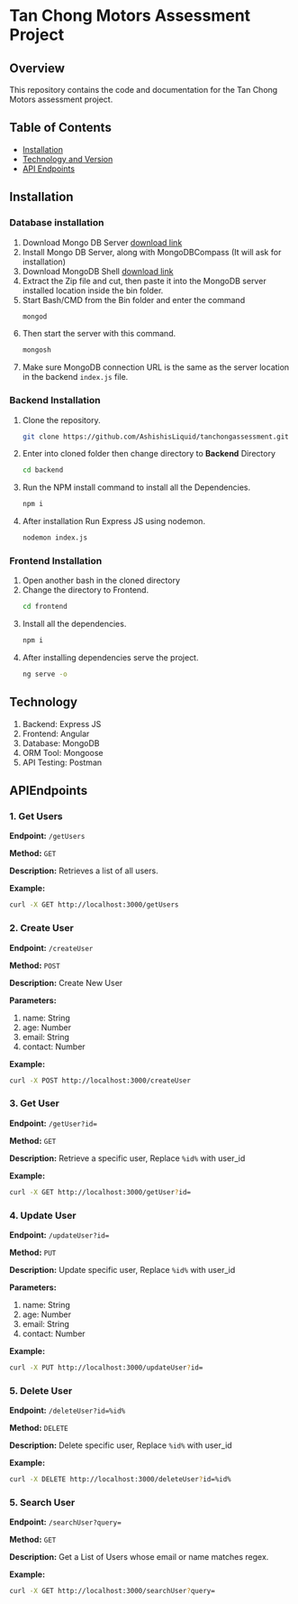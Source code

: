 # Tan Chong Motors Assessment Project

## Overview

This repository contains the code and documentation for the Tan Chong Motors assessment project. 

## Table of Contents
- [Installation](#installation)
- [Technology and Version](#technology)
- [API Endpoints](#apiendpoints)

## Installation

### Database installation
1. Download Mongo DB Server [download link](https://fastdl.mongodb.org/windows/mongodb-windows-x86_64-7.0.3-signed.msi)
2. Install Mongo DB Server, along with MongoDBCompass (It will ask for installation)
3. Download MongoDB Shell [download link](https://downloads.mongodb.com/compass/mongosh-2.1.0-win32-x64.zip)
4. Extract the Zip file and cut, then paste it into the MongoDB server installed location inside the bin folder.
5. Start Bash/CMD from the Bin folder and enter the command
   ```bash
   mongod
6. Then start the server with this command.
   ```bash
   mongosh
7. Make sure MongoDB connection URL is the same as the server location in the backend `index.js` file.

### Backend Installation
1. Clone the repository.
   ```bash
   git clone https://github.com/AshishisLiquid/tanchongassessment.git
2. Enter into cloned folder then change directory to **Backend** Directory
   ```bash
   cd backend
3. Run the NPM install command to install all the Dependencies.
   ```bash
   npm i
4. After installation Run Express JS using nodemon.
   ```bash
   nodemon index.js

### Frontend Installation
1. Open another bash in the cloned directory
2. Change the directory to Frontend.
   ```bash
   cd frontend
3. Install all the dependencies.
   ```bash
   npm i
4. After installing dependencies serve the project.
   ```bash
   ng serve -o


## Technology
1. Backend: Express JS
2. Frontend: Angular
3. Database: MongoDB
4. ORM Tool: Mongoose
5. API Testing: Postman


## APIEndpoints

### 1. Get Users

**Endpoint:** `/getUsers`

**Method:** `GET`

**Description:** Retrieves a list of all users.

**Example:**
```bash
curl -X GET http://localhost:3000/getUsers
```

### 2. Create User

**Endpoint:** `/createUser`

**Method:** `POST`

**Description:** Create New User

**Parameters:**
1. name: String
2. age: Number
3. email: String
4. contact: Number

**Example:**
```bash
curl -X POST http://localhost:3000/createUser
```

### 3. Get User

**Endpoint:** `/getUser?id=`

**Method:** `GET`

**Description:** Retrieve a specific user, Replace `%id%` with user_id

**Example:**
```bash
curl -X GET http://localhost:3000/getUser?id=
```

### 4. Update User

**Endpoint:** `/updateUser?id=`

**Method:** `PUT`

**Description:** Update specific user, Replace `%id%` with user_id

**Parameters:**
1. name: String
2. age: Number
3. email: String
4. contact: Number
   
**Example:**
```bash
curl -X PUT http://localhost:3000/updateUser?id=
```

### 5. Delete User

**Endpoint:** `/deleteUser?id=%id%`

**Method:** `DELETE`

**Description:** Delete specific user, Replace `%id%` with user_id

**Example:**
```bash
curl -X DELETE http://localhost:3000/deleteUser?id=%id%
```

### 5. Search User

**Endpoint:** `/searchUser?query=`

**Method:** `GET`

**Description:** Get a List of Users whose email or name matches regex.

**Example:**
```bash
curl -X GET http://localhost:3000/searchUser?query=
```
